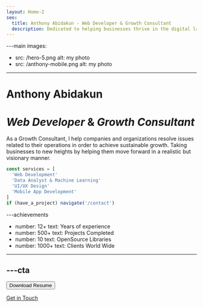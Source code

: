 ```yaml
---
layout: Home-2
seo:
  title: Anthony Abidakun - Web Developer & Growth Consultant
  description: Dedicated to helping businesses thrive in the digital landscape. I helps organisations identify and fix the issues they face when trying to reach their goals.
---
```




---main
images:
  - src: /hero-5.png
    alt: my photo
  - src: /anthony-mobile.png
    alt: my photo
---

# <Typewriter>Anthony Abidakun</Typewriter>

# *Web Developer* <span>&</span> *Growth Consultant*

As a Growth Consultant, I help companies and organizations resolve issues related to their operations in order to achieve sustainable growth. Taking businesses to new heights by helping them move forward in a realistic but visionary manner.


```js {2-5} showLineNumbers
const services = [
  'Web Development'
  'Data Analyst & Machine Learning'
  'UI/UX Design'
  'Mobile App Development'
]
if (have_a_project) navigate('/contact')
```



---achievements
- number: 12+
  text: Years of experience
- number: 500+
  text: Projects Completed
- number: 10
  text: OpenSource Libraries
- number: 1000+
  text: Clients World Wide
---



---cta
---
<Button href="/downloads/Data+Analyst+Resume+2023.pdf" size="sm">
  Download Resume
</Button>

[Get in Touch](/contact)


